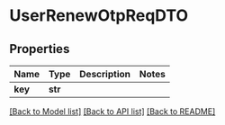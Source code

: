 # UserRenewOtpReqDTO

## Properties
Name | Type | Description | Notes
------------ | ------------- | ------------- | -------------
**key** | **str** |  | 

[[Back to Model list]](../README.md#documentation-for-models) [[Back to API list]](../README.md#documentation-for-api-endpoints) [[Back to README]](../README.md)


